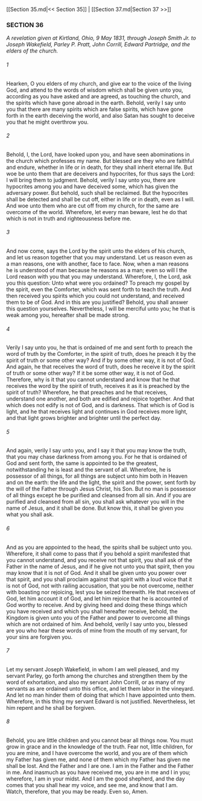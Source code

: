 [[Section 35.md|<< Section 35]]  |  [[Section 37.md|Section 37 >>]]

### SECTION 36

*A revelation given at Kirtland, Ohio, 9 May 1831, through Joseph Smith Jr. to Joseph Wakefield, Parley P. Pratt, John Corrill, Edward Partridge, and the elders of the church.*

###### 1
Hearken, O you elders of my church, and give ear to the voice of the living God, and attend to the words of wisdom which shall be given unto you, according as you have asked and are agreed, as touching the church, and the spirits which have gone abroad in the earth. Behold, verily I say unto you that there are many spirits which are false spirits, which have gone forth in the earth deceiving the world, and also Satan has sought to deceive you that he might overthrow you.

###### 2
Behold, I, the Lord, have looked upon you, and have seen abominations in the church which professes my name. But blessed are they who are faithful and endure, whether in life or in death, for they shall inherit eternal life. But woe be unto them that are deceivers and hypocrites, for thus says the Lord: I will bring them to judgment. Behold, verily I say unto you, there are hypocrites among you and have deceived some, which has given the adversary power. But behold, such shall be reclaimed. But the hypocrites shall be detected and shall be cut off, either in life or in death, even as I will. And woe unto them who are cut off from my church, for the same are overcome of the world. Wherefore, let every man beware, lest he do that which is not in truth and righteousness before me.

###### 3
And now come, says the Lord by the spirit unto the elders of his church, and let us reason together that you may understand. Let us reason even as a man reasons, one with another, face to face. Now, when a man reasons he is understood of man because he reasons as a man; even so will I the Lord reason with you that you may understand. Wherefore, I, the Lord, ask you this question: Unto what were you ordained? To preach my gospel by the spirit, even the Comforter, which was sent forth to teach the truth. And then received you spirits which you could not understand, and received them to be of God. And in this are you justified? Behold, you shall answer this question yourselves. Nevertheless, I will be merciful unto you; he that is weak among you, hereafter shall be made strong.

###### 4
Verily I say unto you, he that is ordained of me and sent forth to preach the word of truth by the Comforter, in the spirit of truth, does he preach it by the spirit of truth or some other way? And if by some other way, it is not of God. And again, he that receives the word of truth, does he receive it by the spirit of truth or some other way? If it be some other way, it is not of God. Therefore, why is it that you cannot understand and know that he that receives the word by the spirit of truth, receives it as it is preached by the spirit of truth? Wherefore, he that preaches and he that receives, understand one another, and both are edified and rejoice together. And that which does not edify is not of God, and is darkness. That which is of God is light, and he that receives light and continues in God receives more light, and that light grows brighter and brighter until the perfect day.

###### 5
And again, verily I say unto you, and I say it that you may know the truth, that you may chase darkness from among you. For he that is ordained of God and sent forth, the same is appointed to be the greatest, notwithstanding he is least and the servant of all. Wherefore, he is possessor of all things, for all things are subject unto him both in Heaven and on the earth: the life and the light, the spirit and the power, sent forth by the will of the Father through Jesus Christ, his Son. But no man is possessor of all things except he be purified and cleansed from all sin. And if you are purified and cleansed from all sin, you shall ask whatever you will in the name of Jesus, and it shall be done. But know this, it shall be given you what you shall ask.

###### 6
And as you are appointed to the head, the spirits shall be subject unto you. Wherefore, it shall come to pass that if you behold a spirit manifested that you cannot understand, and you receive not that spirit, you shall ask of the Father in the name of Jesus, and if he give not unto you that spirit, then you may know that it is not of God. And it shall be given unto you power over that spirit, and you shall proclaim against that spirit with a loud voice that it is not of God, not with railing accusation, that you be not overcome, neither with boasting nor rejoicing, lest you be seized therewith. He that receives of God, let him account it of God, and let him rejoice that he is accounted of God worthy to receive. And by giving heed and doing these things which you have received and which you shall hereafter receive, behold, the Kingdom is given unto you of the Father and power to overcome all things which are not ordained of him. And behold, verily I say unto you, blessed are you who hear these words of mine from the mouth of my servant, for your sins are forgiven you.

###### 7
Let my servant Joseph Wakefield, in whom I am well pleased, and my servant Parley, go forth among the churches and strengthen them by the word of exhortation, and also my servant John Corrill, or as many of my servants as are ordained unto this office, and let them labor in the vineyard. And let no man hinder them of doing that which I have appointed unto them. Wherefore, in this thing my servant Edward is not justified. Nevertheless, let him repent and he shall be forgiven.

###### 8
Behold, you are little children and you cannot bear all things now. You must grow in grace and in the knowledge of the truth. Fear not, little children, for you are mine, and I have overcome the world, and you are of them which my Father has given me, and none of them which my Father has given me shall be lost. And the Father and I are one. I am in the Father and the Father in me. And inasmuch as you have received me, you are in me and I in you; wherefore, I am in your midst. And I am the good shepherd, and the day comes that you shall hear my voice, and see me, and know that I am. Watch, therefore, that you may be ready. Even so, Amen.